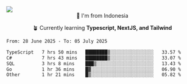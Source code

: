 
<img align = "center" src="https://readme-typing-svg.herokuapp.com?font=Fira+Code&size=25&pause=1000&color=00F713&center=true&vCenter=true&random=false&width=850&height=70&lines=Hi+There+%F0%9F%91%8B%2C+Im+Julian+Caesar;"/>
<br>

<div align = "center">
  📌 I'm from Indonesia
  
  🪴 Currently learning **Typescript, NextJS, and Tailwind**
</div>

<!--START_SECTION:waka-->

```txt
From: 28 June 2025 - To: 05 July 2025

TypeScript   7 hrs 50 mins   ████████▒░░░░░░░░░░░░░░░░   33.57 %
C#           7 hrs 43 mins   ████████▒░░░░░░░░░░░░░░░░   33.07 %
SQL          3 hrs 8 mins    ███▒░░░░░░░░░░░░░░░░░░░░░   13.43 %
Go           1 hr 36 mins    █▓░░░░░░░░░░░░░░░░░░░░░░░   06.90 %
Other        1 hr 21 mins    █▒░░░░░░░░░░░░░░░░░░░░░░░   05.82 %
```

<!--END_SECTION:waka-->
